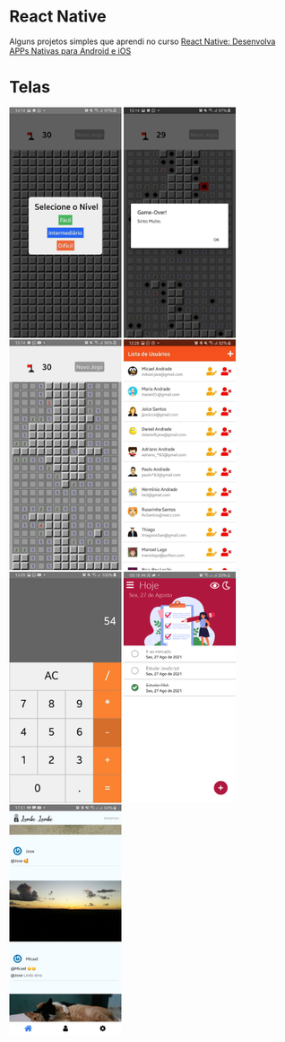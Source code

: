 # React Native
Alguns projetos simples que aprendi no curso [React Native: Desenvolva APPs Nativas para Android e iOS ](https://www.udemy.com/course/curso-react-native/)

# Telas
<p float="left">
  <img src="./mines/telas/game.jpg" width="200" title='Menu Campo Minado'/>
  <img src="./mines/telas/game2.jpg" width="200" title='Campo Minado Fim de jogo'/>
  <img src="./mines/telas/game3.jpg" width="200" title='Campo Minado'/>
  <img src="./rncrud/telas/read.jpg" width="200" title='Crud Context API'/> 
  <img src="./calculator/telas/calculadora.jpg" width="200" title='Calculadora'/>
  <img src="./tasks/telas/hoje.png" width="200" title='Todo'/>
   <img title='Clone Instagram' src="./lambe/telas/feed.png" width="200" /> 
</p>